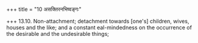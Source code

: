 +++
title = "10 असक्तिरनभिष्वङ्गः"

+++
13.10. Non-attachment; detachment towards \[one's\] children, wives,
houses and the like; and a constant eal-mindedness on the occurrence of
the desirable and the undesirable things;
